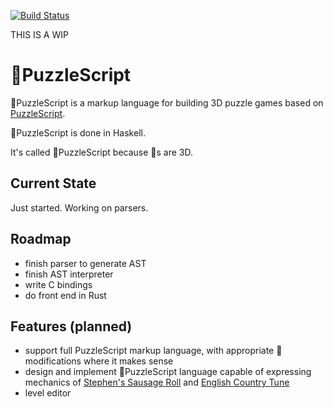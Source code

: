 [![Build Status](https://travis-ci.com/pdlla/PotatoPuzzleScript.svg?token=1wu7pMbHtbc6T6qruqqT&branch=master)](https://travis-ci.com/pdlla/PotatoPuzzleScript)

THIS IS A WIP

# 🥔PuzzleScript

🥔PuzzleScript is a markup language for building 3D puzzle games based on [PuzzleScript](https://github.com/increpare/PuzzleScript).

🥔PuzzleScript is done in Haskell.

It's called 🥔PuzzleScript because 🥔s are 3D.


## Current State

Just started. Working on parsers.

## Roadmap

- finish parser to generate AST
- finish AST interpreter
- write C bindings
- do front end in Rust

## Features (planned)

- support full PuzzleScript markup language, with appropriate 🥔 modifications where it makes sense
- design and implement 🥔PuzzleScript language capable of expressing mechanics of [Stephen's Sausage Roll](https://www.increpare.com/2016/04/stephens-sausage-roll/) and [English Country Tune](https://www.increpare.com/2011/11/english-country-tune/)
- level editor

